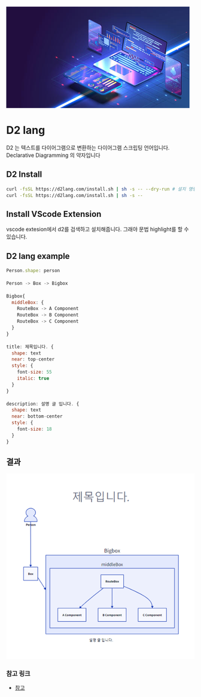 ![](/study/assets/thumbnail_os.png)

# D2 lang
D2 는 텍스트를 다이어그램으로 변환하는 다이어그램 스크립팅 언어입니다.
Declarative Diagramming 의 약자입니다

## D2 Install
```sh
curl -fsSL https://d2lang.com/install.sh | sh -s -- --dry-run # 설치 명령어 확인(실체 설치 X)
curl -fsSL https://d2lang.com/install.sh | sh -s --
```

## Install VScode Extension
vscode extesion에서 d2를 검색하고 설치해줍니다. 그래야 문법 highlight를 할 수 있습니다.

## D2 lang example
```js
Person.shape: person

Person -> Box -> Bigbox

Bigbox{
  middleBox: {
    RouteBox -> A Component
    RouteBox -> B Component
    RouteBox -> C Component
  }
}

title: 제목입니다. {
  shape: text
  near: top-center
  style: {
    font-size: 55
    italic: true
  }
}

description: 설명 글 입니다. {
  shape: text
  near: bottom-center
  style: {
    font-size: 18
  }
}
```

## 결과
![](/study/assets/content_etc_diagram_d2.png)


### 참고 링크
- [참고](https://d2lang.com/tour/intro/)